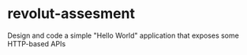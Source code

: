 # revolut-assesment
Design and code a simple "Hello World" application that exposes some HTTP-based APIs
